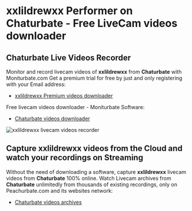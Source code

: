 # xxlildrewxx Performer on Chaturbate - Free LiveCam videos downloader

## Chaturbate Live Videos Recorder

Monitor and record livecam videos of **xxlildrewxx** from **Chaturbate** with Moniturbate.com
Get a premium trial for free by just and only registering with your Email address:
* [xxlildrewxx Premium videos downloader](https://moniturbate.com/request-demo-licence-key.html)

Free livecam videos downloader - Moniturbate Software:
* [Chaturbate videos downloader](https://moniturbate.com/moniturbate-download-software.html)

![xxlildrewxx livecam videos recorder](https://peachurnet.com/templates/moniturbate-software.png)


## Capture xxlildrewxx videos from the Cloud and watch your recordings on Streaming

Without the need of downloading a software, capture **xxlildrewxx** livecam videos from **Chaturbate** 100% online.
Watch Livecam archives from **Chaturbate** unlimitedly from thousands of existing recordings, only on Peachurbate.com and its websites network:
* [Chaturbate videos archives](https://peachurnet.com/)